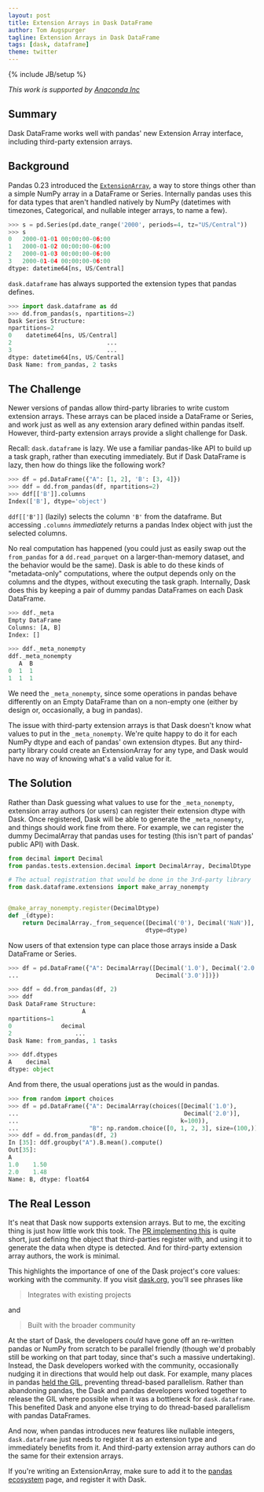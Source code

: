 ```yaml
---
layout: post
title: Extension Arrays in Dask DataFrame
author: Tom Augspurger
tagline: Extension Arrays in Dask DataFrame
tags: [dask, dataframe]
theme: twitter
---
```


{% include JB/setup %}

*This work is supported by [Anaconda Inc](http://anaconda.com)*

Summary
-------

Dask DataFrame works well with pandas' new Extension Array interface, including
third-party extension arrays.

Background
----------

Pandas 0.23 introduced the [`ExtensionArray`][EA], a way to store things other
than a simple NumPy array in a DataFrame or Series. Internally pandas uses this
for data types that aren't handled natively by NumPy (datetimes with timezones,
Categorical, and nullable integer arrays, to name a few).


```python
>>> s = pd.Series(pd.date_range('2000', periods=4, tz="US/Central"))
>>> s
0   2000-01-01 00:00:00-06:00
1   2000-01-02 00:00:00-06:00
2   2000-01-03 00:00:00-06:00
3   2000-01-04 00:00:00-06:00
dtype: datetime64[ns, US/Central]
```

`dask.dataframe` has always supported the extension types that pandas defines.

```python
>>> import dask.dataframe as dd
>>> dd.from_pandas(s, npartitions=2)
Dask Series Structure:
npartitions=2
0    datetime64[ns, US/Central]
2                           ...
3                           ...
dtype: datetime64[ns, US/Central]
Dask Name: from_pandas, 2 tasks
```

The Challenge
-------------

Newer versions of pandas allow third-party libraries to write custom extension
arrays. These arrays can be placed inside a DataFrame or Series, and work
just as well as any extension arary defined within pandas itself. However,
third-party extension arrays provide a slight challenge for Dask.

Recall: `dask.dataframe` is lazy. We use a familiar pandas-like API to build up
a task graph, rather than executing immediately. But if Dask DataFrame is lazy,
then how do things like the following work?

```python
>>> df = pd.DataFrame({"A": [1, 2], 'B': [3, 4]})
>>> ddf = dd.from_pandas(df, npartitions=2)
>>> ddf[['B']].columns
Index(['B'], dtype='object')
```


`ddf[['B']]` (lazily) selects the column `'B'` from the dataframe. But accessing
`.columns` *immediately* returns a pandas Index object with just the selected
columns.

No real computation has happened (you could just as easily swap out the
`from_pandas` for a `dd.read_parquet` on a larger-than-memory dataset, and the
behavior would be the same). Dask is able to do these kinds of "metadata-only"
computations, where the output depends only on the columns and the dtypes,
without executing the task graph. Internally, Dask does this by keeping a pair
of dummy pandas DataFrames on each Dask DataFrame.

```python
>>> ddf._meta
Empty DataFrame
Columns: [A, B]
Index: []

>>> ddf._meta_nonempty
ddf._meta_nonempty
   A  B
0  1  1
1  1  1
```

We need the `_meta_nonempty`, since some operations in pandas behave differently
on an Empty DataFrame than on a non-empty one (either by design or,
occasionally, a bug in pandas).

The issue with third-party extension arrays is that Dask doesn't know what
values to put in the `_meta_nonempty`. We're quite happy to do it for each NumPy
dtype and each of pandas' own extension dtypes. But any third-party library
could create an ExtensionArray for any type, and Dask would have no way of
knowing what's a valid value for it.

The Solution
---------------

Rather than Dask guessing what values to use for the `_meta_nonempty`, extension
array authors (or users) can register their extension dtype with Dask. Once
registered, Dask will be able to generate the `_meta_nonempty`, and things
should work fine from there. For example, we can register the dummy DecimalArray
that pandas uses for testing (this isn't part of pandas' public API) with Dask.

```python
from decimal import Decimal
from pandas.tests.extension.decimal import DecimalArray, DecimalDtype

# The actual registration that would be done in the 3rd-party library
from dask.dataframe.extensions import make_array_nonempty


@make_array_nonempty.register(DecimalDtype)
def _(dtype):
    return DecimalArray._from_sequence([Decimal('0'), Decimal('NaN')],
                                       dtype=dtype)
```

Now users of that extension type can place those arrays inside a Dask DataFrame
or Series.


```python
>>> df = pd.DataFrame({"A": DecimalArray([Decimal('1.0'), Decimal('2.0'),
...                                       Decimal('3.0')])})

>>> ddf = dd.from_pandas(df, 2)
>>> ddf
Dask DataFrame Structure:
                     A
npartitions=1
0              decimal
2                  ...
Dask Name: from_pandas, 1 tasks

>>> ddf.dtypes
A    decimal
dtype: object
```

And from there, the usual operations just as the would in pandas.

```python
>>> from random import choices
>>> df = pd.DataFrame({"A": DecimalArray(choices([Decimal('1.0'),
...                                               Decimal('2.0')],
...                                              k=100)),
...                    "B": np.random.choice([0, 1, 2, 3], size=(100,))})
>>> ddf = dd.from_pandas(df, 2)
In [35]: ddf.groupby("A").B.mean().compute()
Out[35]:
A
1.0    1.50
2.0    1.48
Name: B, dtype: float64

```

The Real Lesson
---------------

It's neat that Dask now supports extension arrays. But to me, the exciting thing
is just how little work this took. The [PR implementing
this](https://github.com/dask/dask/pull/4379/files) is quite short, just
defining the object that third-parties register with, and using it to generate
the data when dtype is detected. And for third-party extension array authors,
the work is minimal.

This highlights the importance of one of the Dask project's core values: working
with the community. If you visit [dask.org](https://dask.org), you'll see
phrases like

> Integrates with existing projects

and

> Built with the broader community

At the start of Dask, the developers *could* have gone off an re-written pandas
or NumPy from scratch to be parallel friendly (though we'd probably still be
working on that part today, since that's such a massive undertaking). Instead,
the Dask developers worked with the community, occasionally nudging it in
directions that would help out dask. For example, many places in pandas [held
the GIL](http://matthewrocklin.com/blog/work/2015/03/10/PyData-GIL), preventing
thread-based parallelism. Rather than abandoning pandas, the Dask and pandas
developers worked together to release the GIL where possible when it was a
bottleneck for `dask.dataframe`. This benefited Dask and anyone else trying to
do thread-based parallelism with pandas DataFrames.

And now, when pandas introduces new features like nullable integers,
`dask.dataframe` just needs to register it as an extension type and immediately
benefits from it. And third-party extension array authors can do the same for
their extension arrays.

If you're writing an ExtensionArray, make sure to add it to the [pandas
ecosystem](http://pandas.pydata.org/pandas-docs/version/0.24/ecosystem.html#extension-data-types)
page, and register it with Dask.

[EA]: http://pandas.pydata.org/pandas-docs/version/0.24/extending.html#extension-types
